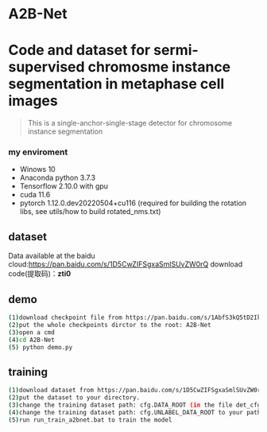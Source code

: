 # A2B-Net
# Code and dataset for sermi-supervised chromosme instance segmentation in metaphase cell images

> This is a single-anchor-single-stage detector for chromosome instance segmentation

### my enviroment
- Winows 10
- Anaconda python 3.7.3
- Tensorflow 2.10.0 with gpu
- cuda 11.6
- pytorch 1.12.0.dev20220504+cu116 (required for building the rotation libs, see utils/how to build rotated_nms.txt)

## dataset
Data available at the baidu cloud:https://pan.baidu.com/s/1D5CwZIFSgxaSmlSUvZW0rQ
download code(提取码)：**zti0** 


## demo
``` bash
(1)download checkpoint file from https://pan.baidu.com/s/1AbfS3kQ5tD2IkY1eloy50g      (download code: hlii)
(2)put the whole checkpoints dirctor to the root: A2B-Net
(3)open a cmd
(4)cd A2B-Net
(5) python demo.py
```
## training
``` bash
(1)download dataset from https://pan.baidu.com/s/1D5CwZIFSgxaSmlSUvZW0rQ      (download code: zti0)
(2)put the dataset to your directory. 
(3)change the training dataset path: cfg.DATA_ROOT (in the file det_cfg.py) to your dataset path 
(4)change the training dataset path: cfg.UNLABEL_DATA_ROOT to your path
(5)run run_train_a2bnet.bat to train the model
```


